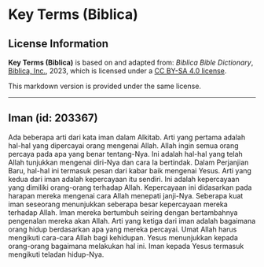 # Key Terms (Biblica)

## License Information

**Key Terms (Biblica)** is based on and adapted from: _Biblica Bible Dictionary_, [Biblica, Inc.](https://www.biblica.com/), 2023, which is licensed under a [CC BY-SA 4.0 license](https://creativecommons.org/licenses/by-sa/4.0/legalcode.en).

This markdown version is provided under the same license.



--------------------------------

## Iman (id: 203367)

Ada beberapa arti dari kata iman dalam Alkitab. Arti yang pertama adalah hal\-hal yang dipercayai orang mengenai Allah. Allah ingin semua orang percaya pada apa yang benar tentang\-Nya. Ini adalah hal\-hal yang telah Allah tunjukkan mengenai diri\-Nya dan cara Ia bertindak. Dalam Perjanjian Baru, hal\-hal ini termasuk pesan dari kabar baik mengenai Yesus. Arti yang kedua dari iman adalah kepercayaan itu sendiri. Ini adalah kepercayaan yang dimiliki orang\-orang terhadap Allah. Kepercayaan ini didasarkan pada harapan mereka mengenai cara Allah menepati janji\-Nya. Seberapa kuat iman seseorang menunjukkan seberapa besar kepercayaan mereka terhadap Allah. Iman mereka bertumbuh seiring dengan bertambahnya pengenalan mereka akan Allah. Arti yang ketiga dari iman adalah bagaimana orang hidup berdasarkan apa yang mereka percayai. Umat Allah harus mengikuti cara\-cara Allah bagi kehidupan. Yesus menunjukkan kepada orang\-orang bagaimana melakukan hal ini. Iman kepada Yesus termasuk mengikuti teladan hidup\-Nya.



